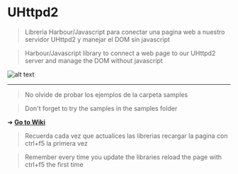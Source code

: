 UHttpd2
=======

>Libreria Harbour/Javascript para conectar una pagina web a nuestro servidor UHttpd2 y manejar el DOM sin javascript

>Harbour/Javascript library to connect a web page to our UHttpd2 server and manage the DOM without javascript


![alt text](https://i.postimg.cc/4NWB6QNR/concept.gif)

---------

>No olvide de probar los ejemplos de la carpeta samples

>Don't forget to try the samples in the samples folder


➜ [**Go to Wiki**](https://github.com/carles9000/uhttpd2/wiki)


>Recuerda cada vez que actualices las librerias recargar la pagina con ctrl+f5 la primera vez

>Remember every time you update the libraries reload the page with ctrl+f5 the first time
